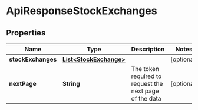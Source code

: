 
# ApiResponseStockExchanges

## Properties
Name | Type | Description | Notes
------------ | ------------- | ------------- | -------------
**stockExchanges** | [**List&lt;StockExchange&gt;**](StockExchange.md) |  |  [optional]
**nextPage** | **String** | The token required to request the next page of the data |  [optional]




